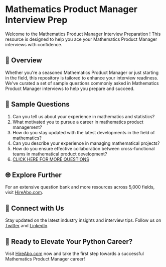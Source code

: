# Mathematics Product Manager Interview Prep

Welcome to the Mathematics Product Manager Interview Preparation ! This resource is designed to help you ace your Mathematics Product Manager interviews with confidence.

## 🚀 Overview

Whether you're a seasoned Mathematics Product Manager or just starting in the field, this repository is tailored to enhance your interview readiness. We've curated a set of sample questions commonly asked in Mathematics Product Manager interviews to help you prepare and succeed.

## 📝 Sample Questions

1. Can you tell us about your experience in mathematics and statistics?
2. What motivated you to pursue a career in mathematics product management?
3. How do you stay updated with the latest developments in the field of mathematics?
4. Can you describe your experience in managing mathematical projects?
5. How do you ensure effective collaboration between cross-functional teams in mathematical product development?
6. [CLICK HERE FOR MORE QUESTIONS](https://hireabo.com/job/19_0_38/Mathematics%20Product%20Manager)

## 🌐 Explore Further

For an extensive question bank and more resources across 5,000 fields, visit [HireAbo.com](https://www.hireabo.com).

## 📱 Connect with Us

Stay updated on the latest industry insights and interview tips. Follow us on [Twitter](https://twitter.com/hireabo) and [LinkedIn](https://www.linkedin.com/in/hire-abo-3609972a8/).

## 🚀 Ready to Elevate Your Python Career?

Visit [HireAbo.com](https://www.hireabo.com) now and take the first step towards a successful Mathematics Product Manager career!